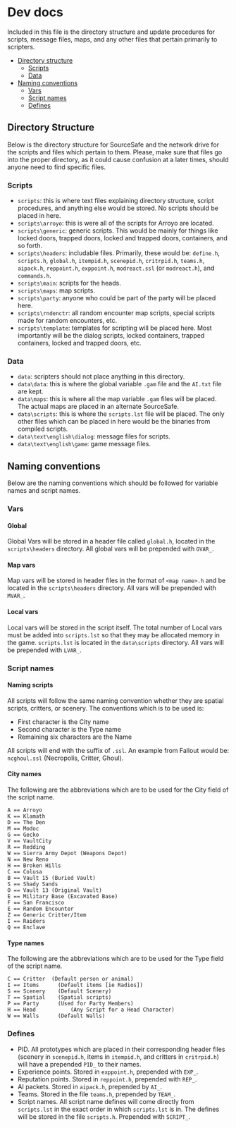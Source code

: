 # Dev docs

Included in this file is the directory structure and update procedures for scripts, message files, maps, and any other files that pertain primarily to scripters.

- [Directory structure](#directory-structure)
	- [Scripts](#scripts)
	- [Data](#data)
- [Naming conventions](#naming-conventions)
	- [Vars](#vars)
	- [Script names](#script-names)
	- [Defines](#defines)

##  Directory Structure

Below is the directory structure for SourceSafe and the network drive for the scripts and files which pertain to them. Please, make sure that files go into the proper directory, as it could cause confusion at a later times, should anyone need to find specific files.

### Scripts
- `scripts`: this is where text files explaining directory structure, script procedures, and anything else would be stored. No scripts	should be placed in here.
- `scripts\arroyo`: this is were all of the scripts for Arroyo are located.
- `scripts\generic`: generic scripts. This would be mainly for things like locked doors, trapped doors, locked and trapped doors, containers, and so forth.
- `scripts\headers`: includable files. Primarily, these would be: `define.h`, `scripts.h`, `global.h`, `itempid.h`, `scenepid.h`, `critrpid.h`, `teams.h`, `aipack.h`, `reppoint.h`, `exppoint.h`, `modreact.ssl` (or `modreact.h`), and `commands.h`.
- `scripts\main`: scripts for the heads. 
- `scripts\maps`: map scripts.
- `scripts\party`: anyone who could be part of the party will be placed here. 
- `scripts\rndenctr`: all random encounter map scripts, special scripts made for random encounters, etc.
- `scripts\template`: templates for scripting will be placed here. Most importantly will be the dialog scripts, locked containers, trapped containers, locked and trapped doors, etc. 

### Data
- `data`: scripters should not place anything in this directory.
- `data\data`: this is where the global variable `.gam` file and the `AI.txt` file are kept.
- `data\maps`: this is where all the map variable `.gam` files will be placed. The actual maps are placed in an alternate SourceSafe.
- `data\scripts`: this is where the `scripts.lst` file will be placed. The only other files which can be placed in here would be the binaries from compiled scripts.
- `data\text\english\dialog`: message files for scripts.
- `data\text\english\game`: game message files.

## Naming conventions
Below are the naming conventions which should be followed for variable names and script names.

### Vars
#### Global
Global Vars will be stored in a header file called `global.h`, located in the `scripts\headers` directory. All global vars will be prepended with `GVAR_`.

#### Map vars
Map vars will be stored in header files in the format of `<map name>.h` and be located in the `scripts\headers` directory. All vars will be prepended with `MVAR_`.

#### Local vars
Local vars will be stored in the script itself. The total number of Local vars must be added into `scripts.lst` so that they may be allocated memory in the game. `scripts.lst` is located in the `data\scripts` directory. All vars will be prepended with `LVAR_`.

### Script names

#### Naming scripts
All scripts will follow the same naming convention whether they are spatial scripts, critters, or scenery. The conventions which is to be used is:
- First character is the City name
- Second character is the Type name
- Remaining six characters are the Name

All scripts will end with the suffix of `.ssl`. An example from Fallout would be: `ncghoul.ssl`  (Necropolis, Critter, Ghoul).

#### City names

The following are the abbreviations which are to be used for the City field of the script name.

```
A == Arroyo
K == Klamath
D == The Den
M == Modoc
G == Gecko
V == VaultCity
R == Redding
W == Sierra Army Depot (Weapons Depot)
N == New Reno
H == Broken Hills
C == Colusa
B == Vault 15 (Buried Vault)
S == Shady Sands
O == Vault 13 (Original Vault)
E == Military Base (Excavated Base)
F == San Francisco
E == Random Encounter
Z == Generic Critter/Item
I == Raiders
Q == Enclave
```

#### Type names
The following are the abbreviations which are to be used for the Type field of the script name.

```
C == Critter  (Default person or animal)
I == Items		(Default items [ie Radios])
S == Scenery	(Default Scenery)
T == Spatial	(Spatial scripts)
P == Party		(Used for Party Members)
H == Head			(Any Script for a Head Character)
W == Walls		(Default Walls)
```

### Defines
- PID. All prototypes which are placed in their corresponding header files (scenery in `scenepid.h`, items in `itempid.h`, and critters in `critrpid.h`) will have a prepended `PID_` to their names.
- Experience points. Stored in `exppoint.h`, prepended with `EXP_`.
- Reputation points. Stored in `reppoint.h`, prepended with `REP_`.
- AI packets. Stored in `aipack.h`, prepended by `AI_`.
- Teams. Stored in the file `teams.h`, prepended by `TEAM_`.
- Script names. All script name defines will come directly from `scripts.lst` in the exact order in which `scripts.lst` is in. The defines will be stored in the file `scripts.h`. Prepended with `SCRIPT_`.
